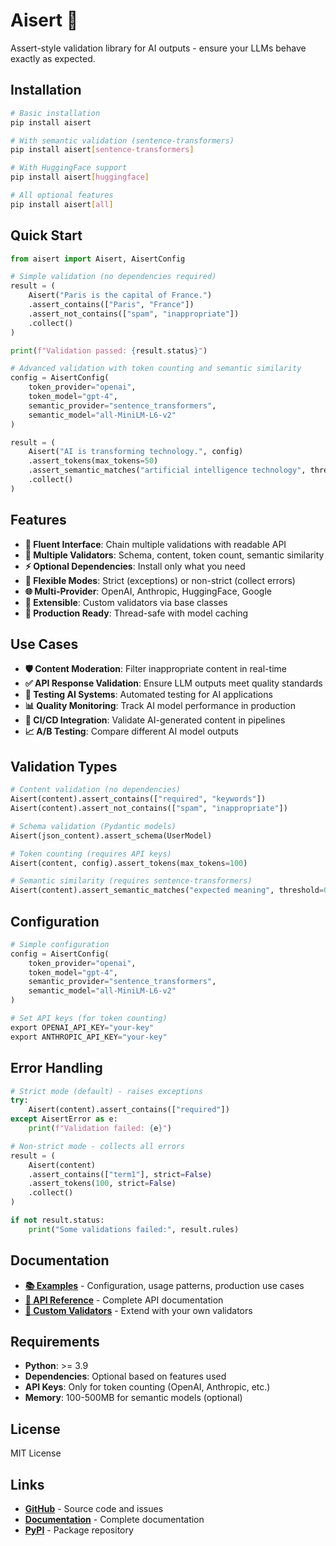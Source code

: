 # Aisert 🚀

Assert-style validation library for AI outputs - ensure your LLMs behave exactly as expected.

## Installation

```bash
# Basic installation
pip install aisert

# With semantic validation (sentence-transformers)
pip install aisert[sentence-transformers]

# With HuggingFace support
pip install aisert[huggingface]

# All optional features
pip install aisert[all]
```

## Quick Start

```python
from aisert import Aisert, AisertConfig

# Simple validation (no dependencies required)
result = (
    Aisert("Paris is the capital of France.")
    .assert_contains(["Paris", "France"])
    .assert_not_contains(["spam", "inappropriate"])
    .collect()
)

print(f"Validation passed: {result.status}")

# Advanced validation with token counting and semantic similarity
config = AisertConfig(
    token_provider="openai",
    token_model="gpt-4",
    semantic_provider="sentence_transformers",
    semantic_model="all-MiniLM-L6-v2"
)

result = (
    Aisert("AI is transforming technology.", config)
    .assert_tokens(max_tokens=50)
    .assert_semantic_matches("artificial intelligence technology", threshold=0.7)
    .collect()
)
```

## Features

- **🔗 Fluent Interface**: Chain multiple validations with readable API
- **📝 Multiple Validators**: Schema, content, token count, semantic similarity
- **⚡ Optional Dependencies**: Install only what you need
- **🎯 Flexible Modes**: Strict (exceptions) or non-strict (collect errors)
- **🌐 Multi-Provider**: OpenAI, Anthropic, HuggingFace, Google
- **🔧 Extensible**: Custom validators via base classes
- **🚀 Production Ready**: Thread-safe with model caching

## Use Cases

- **🛡️ Content Moderation**: Filter inappropriate content in real-time
- **✅ API Response Validation**: Ensure LLM outputs meet quality standards
- **🧪 Testing AI Systems**: Automated testing for AI applications
- **📊 Quality Monitoring**: Track AI model performance in production
- **🔄 CI/CD Integration**: Validate AI-generated content in pipelines
- **📈 A/B Testing**: Compare different AI model outputs

## Validation Types

```python
# Content validation (no dependencies)
Aisert(content).assert_contains(["required", "keywords"])
Aisert(content).assert_not_contains(["spam", "inappropriate"])

# Schema validation (Pydantic models)
Aisert(json_content).assert_schema(UserModel)

# Token counting (requires API keys)
Aisert(content, config).assert_tokens(max_tokens=100)

# Semantic similarity (requires sentence-transformers)
Aisert(content).assert_semantic_matches("expected meaning", threshold=0.8)
```

## Configuration

```python
# Simple configuration
config = AisertConfig(
    token_provider="openai",
    token_model="gpt-4",
    semantic_provider="sentence_transformers",
    semantic_model="all-MiniLM-L6-v2"
)

# Set API keys (for token counting)
export OPENAI_API_KEY="your-key"
export ANTHROPIC_API_KEY="your-key"
```

## Error Handling

```python
# Strict mode (default) - raises exceptions
try:
    Aisert(content).assert_contains(["required"])
except AisertError as e:
    print(f"Validation failed: {e}")

# Non-strict mode - collects all errors
result = (
    Aisert(content)
    .assert_contains(["term1"], strict=False)
    .assert_tokens(100, strict=False)
    .collect()
)

if not result.status:
    print("Some validations failed:", result.rules)
```

## Documentation

- **[📚 Examples](https://aisert.readthedocs.io/examples/)** - Configuration, usage patterns, production use cases
- **[📖 API Reference](https://aisert.readthedocs.io/api/)** - Complete API documentation  
- **[🔧 Custom Validators](https://aisert.readthedocs.io/examples/#custom-validators)** - Extend with your own validators

## Requirements

- **Python**: >= 3.9
- **Dependencies**: Optional based on features used
- **API Keys**: Only for token counting (OpenAI, Anthropic, etc.)
- **Memory**: 100-500MB for semantic models (optional)

## License

MIT License

## Links

- **[GitHub](https://github.com/haipad/aisert)** - Source code and issues
- **[Documentation](https://aisert.readthedocs.io/)** - Complete documentation
- **[PyPI](https://pypi.org/project/aisert/)** - Package repository